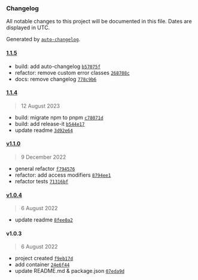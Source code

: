 ### Changelog

All notable changes to this project will be documented in this file. Dates are displayed in UTC.

Generated by [`auto-changelog`](https://github.com/CookPete/auto-changelog).

#### [1.1.5](https://github.com/canccevik/magnodi/compare/1.1.4...1.1.5)

- build: add auto-changelog [`b57075f`](https://github.com/canccevik/magnodi/commit/b57075fab9b610d1b45093671bdf8fea2467be8c)
- refactor: remove custom error classes [`268708c`](https://github.com/canccevik/magnodi/commit/268708cc57f8d229036d007d032386d80092c559)
- docs: remove changelog [`778c9b6`](https://github.com/canccevik/magnodi/commit/778c9b668be3d8c9b49e65b7b948f8fefa2ac27a)

#### [1.1.4](https://github.com/canccevik/magnodi/compare/v1.1.0...1.1.4)

> 12 August 2023

- build: migrate npm to pnpm [`c78071d`](https://github.com/canccevik/magnodi/commit/c78071d1920ac8f0dfe14deac07c702aeee54bb9)
- build: add release-it [`b544e17`](https://github.com/canccevik/magnodi/commit/b544e172515d9e8b695b0f4205a4ed355cd5de71)
- update readme [`3d92e64`](https://github.com/canccevik/magnodi/commit/3d92e6412aa41a39d96c7237609e323c4de46fc0)

#### [v1.1.0](https://github.com/canccevik/magnodi/compare/v1.0.4...v1.1.0)

> 9 December 2022

- general refactor [`f794576`](https://github.com/canccevik/magnodi/commit/f7945765937985eb45de3dae0cbe58c637223632)
- refactor: add access modifiers [`8794ee1`](https://github.com/canccevik/magnodi/commit/8794ee15e98723be828a06679de27daa91d9e831)
- refactor tests [`71316bf`](https://github.com/canccevik/magnodi/commit/71316bf2ca9a0c9ff3f6a3a44cc3c895d9a4e38c)

#### [v1.0.4](https://github.com/canccevik/magnodi/compare/v1.0.3...v1.0.4)

> 6 August 2022

- update readme [`8fee0a2`](https://github.com/canccevik/magnodi/commit/8fee0a299827564d42ef910560e72687c8d0cf36)

#### v1.0.3

> 6 August 2022

- project created [`f9eb17d`](https://github.com/canccevik/magnodi/commit/f9eb17d56b6f18b5d993f70f6f0c6decbe42b332)
- add container [`24e6f44`](https://github.com/canccevik/magnodi/commit/24e6f4427133d60b5ff47b55a721b47b2fd73168)
- update README.md & package.json [`07eda9d`](https://github.com/canccevik/magnodi/commit/07eda9df95add0dfe80a951008f6547596604b89)
